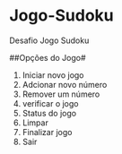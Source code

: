 # Jogo-Sudoku
Desafio Jogo Sudoku

##Opções do Jogo#

1. Iniciar novo jogo
2. Adcionar novo número
3. Remover um número
4. verificar o jogo
5. Status do jogo
6. Limpar
7. Finalizar jogo
0. Sair
